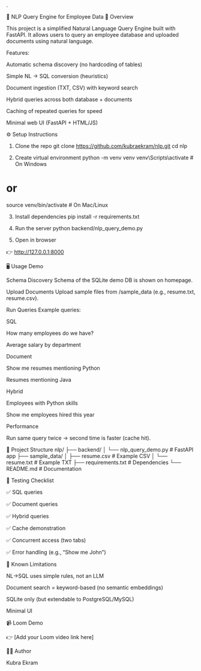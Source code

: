 .

📘 NLP Query Engine for Employee Data
🚀 Overview

This project is a simplified Natural Language Query Engine built with FastAPI.
It allows users to query an employee database and uploaded documents using natural language.

Features:

Automatic schema discovery (no hardcoding of tables)

Simple NL → SQL conversion (heuristics)

Document ingestion (TXT, CSV) with keyword search

Hybrid queries across both database + documents

Caching of repeated queries for speed

Minimal web UI (FastAPI + HTML/JS)

⚙️ Setup Instructions
1. Clone the repo
git clone https://github.com/kubraekram/nlp.git
cd nlp

2. Create virtual environment
python -m venv venv
venv\Scripts\activate    # On Windows
# or
source venv/bin/activate # On Mac/Linux

3. Install dependencies
pip install -r requirements.txt

4. Run the server
python backend/nlp_query_demo.py

5. Open in browser

👉 http://127.0.0.1:8000

🖥️ Usage Demo

Schema Discovery
Schema of the SQLite demo DB is shown on homepage.

Upload Documents
Upload sample files from /sample_data (e.g., resume.txt, resume.csv).

Run Queries
Example queries:

SQL

How many employees do we have?

Average salary by department

Document

Show me resumes mentioning Python

Resumes mentioning Java

Hybrid

Employees with Python skills

Show me employees hired this year

Performance

Run same query twice → second time is faster (cache hit).

📂 Project Structure
nlp/
├── backend/
│   └── nlp_query_demo.py     # FastAPI app
├── sample_data/
│   ├── resume.csv            # Example CSV
│   └── resume.txt            # Example TXT
├── requirements.txt          # Dependencies
└── README.md                 # Documentation

🧪 Testing Checklist

✅ SQL queries

✅ Document queries

✅ Hybrid queries

✅ Cache demonstration

✅ Concurrent access (two tabs)

✅ Error handling (e.g., “Show me John”)

🚧 Known Limitations

NL→SQL uses simple rules, not an LLM

Document search = keyword-based (no semantic embeddings)

SQLite only (but extendable to PostgreSQL/MySQL)

Minimal UI

📹 Loom Demo

👉 [Add your Loom video link here]

👩‍💻 Author

Kubra Ekram
